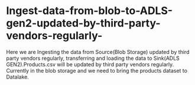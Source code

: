 # Ingest-data-from-blob-to-ADLS-gen2-updated-by-third-party-vendors-regularly-
Here we are Ingesting the data from Source(Blob Storage) updated by third party vendors regularly, transferring and loading the data to Sink(ADLS GEN2).Products.csv will be updated by third party vendors regularly. Currently in the blob storage and we need to bring the products dataset to Datalake.
